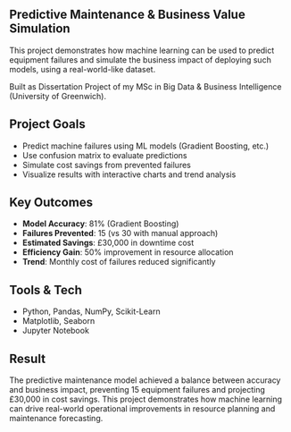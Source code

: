 ##  Predictive Maintenance & Business Value Simulation
This project demonstrates how machine learning can be used to predict equipment failures and simulate the business impact of deploying such models, using a real-world-like dataset.

Built as Dissertation Project of my MSc in Big Data & Business Intelligence (University of Greenwich).

##  Project Goals
- Predict machine failures using ML models (Gradient Boosting, etc.)
- Use confusion matrix to evaluate predictions
- Simulate cost savings from prevented failures
- Visualize results with interactive charts and trend analysis

##  Key Outcomes
- **Model Accuracy**: 81% (Gradient Boosting)
- **Failures Prevented**: 15 (vs 30 with manual approach)
- **Estimated Savings**: £30,000 in downtime cost
- **Efficiency Gain**: 50% improvement in resource allocation
- **Trend**: Monthly cost of failures reduced significantly

##  Tools & Tech
- Python, Pandas, NumPy, Scikit-Learn
- Matplotlib, Seaborn
- Jupyter Notebook

##  Result
The predictive maintenance model achieved a balance between accuracy and business impact, preventing 15 equipment failures and projecting £30,000 in cost savings. This project demonstrates how machine learning can drive real-world operational improvements in resource planning and maintenance forecasting.
